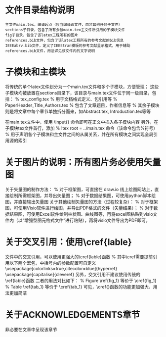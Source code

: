 # 文件目录结构说明
	主文件main.tex，编译起点（应当编译该文件，而非其他任何子文件）
	sections子目录，包含了所有会被main.tex主文件所引用的子模块文件
	fig子目录，包含了该latex工程所有的图片
	references.bib文件，包含了该latex工程所有的参考文献的bib信息
	IEEEabrv.bib文件，定义了IEEEtran模板的参考文献显示格式，用于辅助references.bib文件，用法详见该文件内的文字说明

# 子模块和主模块
将传统的单个latex文件划分为一个main.tex文件和多个子模块，方便管理；
这些子模块均被放置在sections目录下，该目录与main.tex文件位于同一级目录，包括：
	% tex_config.tex
		% 用于文档格式定义、包引用等
	% PaperHeader_Title_Authors.tex
		% 包含了文章题目，作者信息等
	% 其余子模块则是将文章中每个章节单独拆分而来，如Abstract.tex, Introduction.tex等等

在main.tex文件中，使用 \input{} 命令即可在正文中插入各子模块内容
另外，在子模块tex文件首行，添加 % !tex root = ../main.tex 命令（该命令包含%符号）
	% 用于声明各个子模块和主文件之间的从属关系，并在所有模块之间实现全局引用源的索引

# 关于图片的说明：所有图片务必使用矢量图
关于矢量图的制作方法：
	% 对于框架图，可直接在 draw.io 线上绘图网站上，直接绘制所需框架图，并导出矢量图；
	% 对于数据结果图，可使用python脚本绘图，并直接输出矢量图
关于其他绘制矢量图的方法（过程较复杂）：
	% 对于框架图，可使用Visio软件进行绘图，并导出PDF格式的文件（矢量结果）；
	% 对于数据结果图，可使用Excel软件绘制柱状图、曲线图等，再将excel图粘贴到visio文件内（以“增强型图元格式文件”进行粘贴），再将visio文件导出为PDF即可。

# 关于交叉引用：使用\cref{lable}
文件中的交叉引用，可以使用更强大的\cref{lable}函数
	% 其中\cref需要提前引用以下两个宏包，中括号内的参数配置可自定义
		\usepackage[colorlinks=true,citecolor=blue]{hyperref}
		\usepackage[capitalise]{cleveref}
另外，交叉引用不建议使用传统的\ref{lable}函数
二者的用法对比如下：
	% Figure \ref{fig_1} 等价于 \cref{fig_1}
	% Table \ref{tab_1} 等价于 \cref{tab_1}
可见，\cref{}函数的功能更加强大、用法更加简洁

# 关于ACKNOWLEDGEMENTS章节
非必要在文章中呈现该章节

